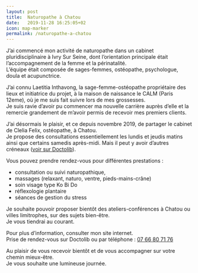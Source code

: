 ```yaml
---
layout: post
title:  Naturopathe à Chatou
date:   2019-11-28 16:25:05+02
icon: map-marker
permalink: /naturopathe-a-chatou
---
```


J’ai commencé mon activité de naturopathe dans un cabinet pluridisciplinaire à Ivry Sur Seine, dont l’orientation principale était l’accompagnement de la femme et la périnatalité.  
L’équipe était composée de sages-femmes, ostéopathe, psychologue, doula et acupunctrice.

J’ai connu Laetitia Inthavong, la sage-femme-ostéopathe propriétaire des lieux et initiatrice du projet, à la maison de naissance le CALM (Paris 12eme), où je me suis fait suivre lors de mes grossesses.  
Je suis ravie d’avoir pu commencer ma nouvelle carrière auprès d’elle et la remercie grandement de m’avoir permis de recevoir mes premiers clients.

J’ai désormais le plaisir, et ce depuis novembre 2019, de partager le cabinet de Clelia Felix, ostéopathe, à Chatou.  
Je propose des consultations essentiellement les lundis et jeudis matins ainsi que certains samedis après-midi. Mais il peut y avoir d’autres créneaux (<a href="{{ site.doctolib.link }}">voir sur Doctolib</a>).

Vous pouvez prendre rendez-vous pour différentes prestations :
 - consultation ou suivi naturopathique,
 - massages (relaxant, naturo, ventre, pieds-mains-crâne)
 - soin visage type Ko Bi Do
 - réflexologie plantaire
 - séances de gestion du stress

Je souhaite pouvoir proposer bientôt des ateliers-conférences à Chatou ou villes limitrophes, sur des sujets bien-être.  
Je vous tiendrai au courant.

Pour plus d’information, consulter mon site internet.  
Prise de rendez-vous sur Doctolib ou par téléphone : <a href="tel:+33766807176">07 66 80 71 76</a>

Au plaisir de vous recevoir bientôt et de vous accompagner sur votre chemin mieux-être.  
Je vous souhaite une lumineuse journée.
